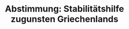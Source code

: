 ---
layout: abstimmung
title: "Abstimmung: Stabilitätshilfe zugunsten Griechenlands"
categories:
 - Finanzen
tags:
 - EU
 - Griechenland
 - Stabilisierung
abstimmung:
 legislaturperiode: 18
 bundestagssitzung: 117
 abstimmung: 1
links:
 - title: https://www.bundestag.de/parlament/plenum/abstimmung/abstimmung?id=352
   url: https://www.bundestag.de/parlament/plenum/abstimmung/abstimmung?id=352
 - title: http://www.abgeordnetenwatch.de/verhandlungsmandat_fuer_griechenland_finanzhilfen-1105-758.html
   url: http://www.abgeordnetenwatch.de/verhandlungsmandat_fuer_griechenland_finanzhilfen-1105-758.html
data:
 - title: Abstimmungsergebnis 20150717_1-data.pdf
   url: /res/abstimmungsliste/20150717_1-data.pdf
 - title: Abstimmungsergebnis 20150717_1_xls-data.csv
   url: /res/abstimmungsliste/analyses/20150717_1_xls-data.csv
documents:
 - title: Drucksache 18/05590.pdf
   url: http://dip21.bundestag.de/dip21/btd/18/055/1805590.pdf
   local: /res/abstimmungsdaten/018-117-01/1805590.pdf
preview: |
     Deutscher Bundestag
    
     117. Sitzung des Deutschen Bundestages
     am Freitag, 17.Juli 2015
    
     Endgültiges Ergebnis der Namentlichen Abstimmung Nr. 1
    
     Antrag des Bundesministeriums der Finanzen
     Stabilitätshilfe zugunsten Griechenlands
     Einholung eines zustimmenden Beschlusses des Deutschen Bundestages nach § 4 Absatz 1
     Nr. 1 des ESM-Finanzierungsgesetzes (ESMFinG), der Hellenischen Republik nach Art. 13
     Absatz 2 des ESM-Vertrages grundsätzlich Stabilitätshilfe in Form eines ESM-Darlehens zu
     gewähren;
     Verwendung der SMP-Mittel 2014 zur Absicherung einer Brückenfinanzierung
     Drs. 18/5590
    
     Abgegebene Stimmen insgesamt:
    
     598
    
     Nicht abgegebene Stimmen:
     Ja-Stimmen:
    
     32
     439
    
     Nein-Stimmen:
    
     119
    
     Enthaltungen:
    
     40
    
     Ungültige:
    
     Berlin, den 17.07.2015
    
     0
    
     Beginn: 13:34
     Ende: 13:37
---